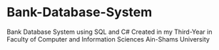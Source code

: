 # Bank-Database-System
Bank Database System using SQL and C#
Created in my Third-Year in Faculty of Computer and Information Sciences Ain-Shams University

